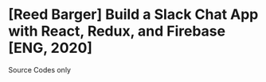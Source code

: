 # [Reed Barger] Build a Slack Chat App with React, Redux, and Firebase [ENG, 2020]

Source Codes only